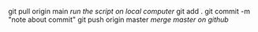 git pull origin main
*run the script on local computer*
git add .
git commit -m "note about commit"
git push origin master
*merge master on github*